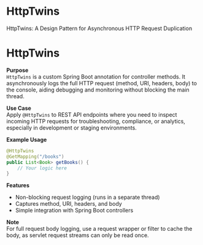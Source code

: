 # HttpTwins
HttpTwins: A Design Pattern for Asynchronous HTTP Request Duplication

# HttpTwins

**Purpose**  
`HttpTwins` is a custom Spring Boot annotation for controller methods. It asynchronously logs the full HTTP request \(method, URI, headers, body\) to the console, aiding debugging and monitoring without blocking the main thread.

**Use Case**  
Apply `@HttpTwins` to REST API endpoints where you need to inspect incoming HTTP requests for troubleshooting, compliance, or analytics, especially in development or staging environments.

**Example Usage**
```java
@HttpTwins
@GetMapping("/books")
public List<Book> getBooks() {
    // Your logic here
}
```

**Features**
- Non-blocking request logging \(runs in a separate thread\)
- Captures method, URI, headers, and body
- Simple integration with Spring Boot controllers

**Note**  
For full request body logging, use a request wrapper or filter to cache the body, as servlet request streams can only be read once.
